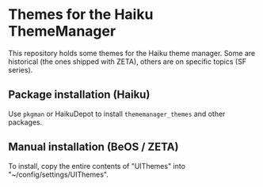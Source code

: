 # Themes for the Haiku ThemeManager

This repository holds some themes for the Haiku theme manager.
Some are historical (the ones shipped with ZETA), others are on specific topics (SF series).

## Package installation (Haiku)

Use `pkgman` or HaikuDepot to install `thememanager_themes` and other packages.

## Manual installation (BeOS / ZETA)

To install, copy the entire contents of "UIThemes" into "~/config/settings/UIThemes".
